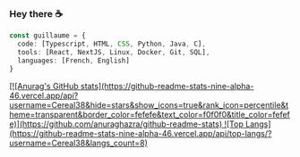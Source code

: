 ### Hey there ☕

```typescript
const guillaume = {
  code: [Typescript, HTML, CSS, Python, Java, C],
  tools: [React, NextJS, Linux, Docker, Git, SQL],
  languages: [French, English]
}
```

<a href="https://github.com/anuraghazra/github-readme-stats">
[![Anurag's GitHub stats](https://github-readme-stats-nine-alpha-46.vercel.app/api?username=Cereal38&hide=stars&show_icons=true&rank_icon=percentile&theme=transparent&border_color=fefefe&text_color=f0f0f0&title_color=fefefe)](https://github.com/anuraghazra/github-readme-stats)
</a>
<a href="https://github.com/anuraghazra/github-readme-stats">
![Top Langs](https://github-readme-stats-nine-alpha-46.vercel.app/api/top-langs/?username=Cereal38&langs_count=8)
</a>

